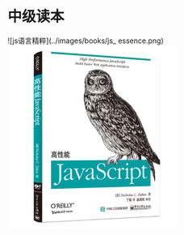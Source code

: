 # 中级读本



![js语言精粹](../images/books/js_ essence.png)    
![高性能js](../images/books/high_rofiling_js.png)
